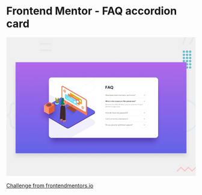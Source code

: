 # Frontend Mentor - FAQ accordion card

![Design preview for the FAQ accordion card coding challenge](./design/desktop-preview.jpg)

<a href="https://www.frontendmentor.io/challenges/faq-accordion-card-XlyjD0Oam" target="_blank">Challenge from frontendmentors.io</a>
